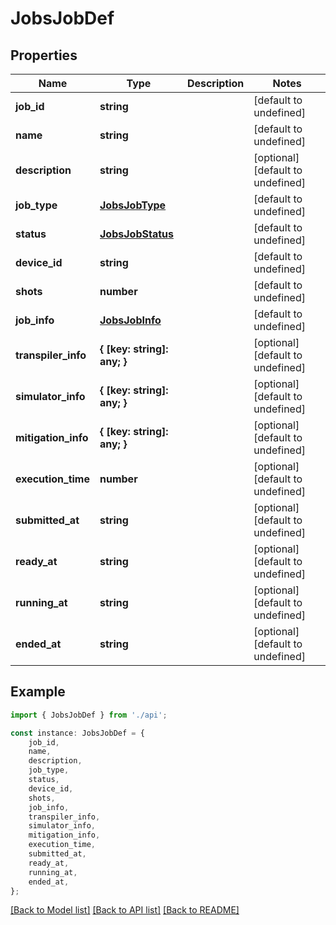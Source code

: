 # JobsJobDef


## Properties

Name | Type | Description | Notes
------------ | ------------- | ------------- | -------------
**job_id** | **string** |  | [default to undefined]
**name** | **string** |  | [default to undefined]
**description** | **string** |  | [optional] [default to undefined]
**job_type** | [**JobsJobType**](JobsJobType.md) |  | [default to undefined]
**status** | [**JobsJobStatus**](JobsJobStatus.md) |  | [default to undefined]
**device_id** | **string** |  | [default to undefined]
**shots** | **number** |  | [default to undefined]
**job_info** | [**JobsJobInfo**](JobsJobInfo.md) |  | [default to undefined]
**transpiler_info** | **{ [key: string]: any; }** |  | [optional] [default to undefined]
**simulator_info** | **{ [key: string]: any; }** |  | [optional] [default to undefined]
**mitigation_info** | **{ [key: string]: any; }** |  | [optional] [default to undefined]
**execution_time** | **number** |  | [optional] [default to undefined]
**submitted_at** | **string** |  | [optional] [default to undefined]
**ready_at** | **string** |  | [optional] [default to undefined]
**running_at** | **string** |  | [optional] [default to undefined]
**ended_at** | **string** |  | [optional] [default to undefined]

## Example

```typescript
import { JobsJobDef } from './api';

const instance: JobsJobDef = {
    job_id,
    name,
    description,
    job_type,
    status,
    device_id,
    shots,
    job_info,
    transpiler_info,
    simulator_info,
    mitigation_info,
    execution_time,
    submitted_at,
    ready_at,
    running_at,
    ended_at,
};
```

[[Back to Model list]](../README.md#documentation-for-models) [[Back to API list]](../README.md#documentation-for-api-endpoints) [[Back to README]](../README.md)
